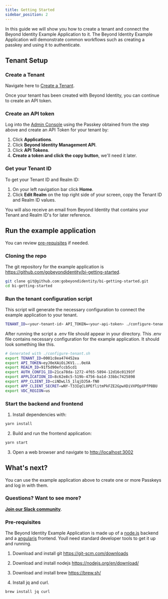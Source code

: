 ```yaml
---
title: Getting Started
sidebar_position: 2
---
```

In this guide we will show you how to create a tenant and connect the Beyond Identity Example Application to it. The Beyond Identity Example Application will demonstrate common workflows such as creating a passkey and using it to authenticate.

## Tenant Setup

### Create a Tenant
Navigate here to [Create a Tenant](https://www.beyondidentity.com/developers/signup).

Once your tenant has been created with Beyond Identity, you can continue to create an API token. 

### Create an API token

Log into the [Admin Console](https://console-us.beyondidentity.com) using the Passkey obtained from the step above and create an API Token for your tenant by: 

1. Click **Applications**.
2. Click **Beyond Identity Management API**.
3. Click **API Tokens**.
4. **Create a token and click the copy button**, we'll need it later. 

### Get your Tenant ID
To get your Tenant ID and Realm ID: 

1. On your left navigation bar click **Home**. 
2. Click **Edit Realm** on the top right side of your screen, copy the Tenant ID and Realm ID values. 

You will also receive an email from Beyond Identity that contains your Tenant and Realm ID's for later reference.

## Run the example application

You can review [pre-requisites](#pre-requisites) if needed. 

### Cloning the repo

The git repository for the example application is https://github.com/gobeyondidentity/bi-getting-started.

``` bash
git clone git@github.com:gobeyondidentity/bi-getting-started.git
cd bi-getting-started
```

### Run the tenant configuration script

This script will generate the necessary configuration to connect the example application to your tenant. 
``` bash
TENANT_ID=<your-tenant-id> API_TOKEN=<your-api-token> ./configure-tenant.sh
```
After running the script a .env file should appear in your directory. This .env file contains necessary configuration for the example application. It should look something like this.
``` bash
# Generated with ./configure-tenant.sh
export TENANT_ID=0001c8ea474452ea
export API_TOKEN=eyJ0eXAiOiJKV1...0eXA
export REALM_ID=91f5d90efccb5cd1
export AUTH_CONFIG_ID=21ca78da-1272-4f65-5894-12d16c01393f
export APPLICATION_ID=8c62e8c5-519b-4756-ba1d-33bbc7425898
export APP_CLIENT_ID=ciNDwLl5_1lqjDJ5A-fN0
export APP_CLIENT_SECRET=wNY-T33IqCL0PEflitmPkFZE2GpwXDiVXPDpXPfP8BU
export VDC_REGION=us
```

### Start the backend and frontend
1. Install dependencies with:
``` bash
yarn install
```

2. Build and run the frontend application:
``` bash
yarn start
```

3. Open a web browser and navigate to [http://localhost:3002](http://localhost:3002)

## What's next? 

You can use the example application above to create one or more Passkeys and log in with them. 

### Questions? Want to see more?

**[Join our Slack community](https://join.slack.com/t/byndid/shared_invite/zt-1anns8n83-NQX4JvW7coi9dksADxgeBQ)**.

### Pre-requisites
The Beyond Identity Example Application is made up of a [node.js](https://nodejs.org) backend and a [angularjs](https://angular.io/) frontend. Youll need standard developer tools to get it up and running.

1. Download and install git https://git-scm.com/downloads

2. Download and install nodejs https://nodejs.org/en/download/

3. Download and install brew https://brew.sh/

4. Install jq and curl. 
``` bash
brew install jq curl
```

